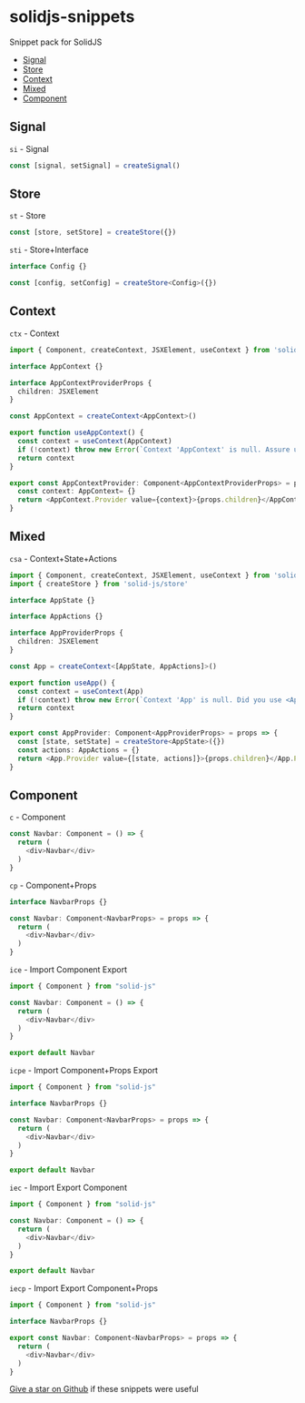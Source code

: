 # solidjs-snippets

Snippet pack for SolidJS

* [Signal](#signal)
* [Store](#store)
* [Context](#context)
* [Mixed](#mixed)
* [Component](#component)

## Signal
`si` - Signal
```ts
const [signal, setSignal] = createSignal()
```

## Store
`st` - Store
```ts
const [store, setStore] = createStore({})
```
`sti` - Store+Interface
```ts
interface Config {}

const [config, setConfig] = createStore<Config>({})
```

## Context
`ctx` - Context
```ts
import { Component, createContext, JSXElement, useContext } from 'solid-js'

interface AppContext {}

interface AppContextProviderProps {
  children: JSXElement
}

const AppContext = createContext<AppContext>()

export function useAppContext() {
  const context = useContext(AppContext)
  if (!context) throw new Error(`Context 'AppContext' is null. Assure usage of <AppContextProvider>`)
  return context
}

export const AppContextProvider: Component<AppContextProviderProps> = props => {
  const context: AppContext= {}
  return <AppContext.Provider value={context}>{props.children}</AppContext.Provider>
}
```

## Mixed
`csa` - Context+State+Actions
```ts
import { Component, createContext, JSXElement, useContext } from 'solid-js'
import { createStore } from 'solid-js/store'

interface AppState {}

interface AppActions {}

interface AppProviderProps {
  children: JSXElement
}

const App = createContext<[AppState, AppActions]>()

export function useApp() {
  const context = useContext(App)
  if (!context) throw new Error(`Context 'App' is null. Did you use <AppProvider>?`)
  return context
}

export const AppProvider: Component<AppProviderProps> = props => {
  const [state, setState] = createStore<AppState>({})
  const actions: AppActions = {}
  return <App.Provider value={[state, actions]}>{props.children}</App.Provider>
}
```

## Component
`c` - Component
```ts
const Navbar: Component = () => {
  return (
    <div>Navbar</div>
  )
}
```
`cp` - Component+Props
```ts
interface NavbarProps {}

const Navbar: Component<NavbarProps> = props => {
  return (
    <div>Navbar</div>
  )
}
```
`ice` - Import Component Export
```ts
import { Component } from "solid-js"

const Navbar: Component = () => {
  return (
    <div>Navbar</div>
  )
}

export default Navbar
```
`icpe` - Import Component+Props Export
```ts
import { Component } from "solid-js"

interface NavbarProps {}

const Navbar: Component<NavbarProps> = props => {
  return (
    <div>Navbar</div>
  )
}

export default Navbar
```
`iec` - Import Export Component
```ts
import { Component } from "solid-js"

const Navbar: Component = () => {
  return (
    <div>Navbar</div>
  )
}

export default Navbar
```
`iecp` - Import Export Component+Props
```ts
import { Component } from "solid-js"

interface NavbarProps {}

export const Navbar: Component<NavbarProps> = props => {
  return (
    <div>Navbar</div>
  )
}
```

[Give a star on Github](https://github.com/pheianox/solidjs-snippets) if these snippets were useful